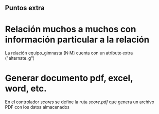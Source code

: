 
## Puntos extra
# Relación muchos a muchos con información particular a la relación
La relación equipo_gimnasta (N:M) cuenta con un atributo extra ("alternate_g")

# Generar documento pdf, excel, word, etc.
En el controlador _scores_ se define la ruta _score.pdf_ que genera un archivo PDF con los datos almacenados
